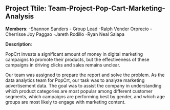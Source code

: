 ## Project Ttile: Team-Project-Pop-Cart-Marketing-Analysis

**Members**:
  -Shannon Sanders - Group Lead
  -Ralph Vender Orprecio
  -Cherrisse Joy Paggao
  -Jareth Rodillo
  -Ryan Neal Salapa

**Description**:

PopCrt invests a significant amount of money in digital marketing campaigns
to promote their products, but the effectiveness of these campaigns in driving clicks
and sales remains unclear.

Our team was assigned to prepare the report and solve the problem.
As the data analytics team for PopCrt, our task was to analyze marketing
advertisement data. The goal was to assist the company in understanding
which product categories are most popular among different customer segments,
which campaigns are performing best by gender, and which age groups are most
likely to engage with marketing content.
